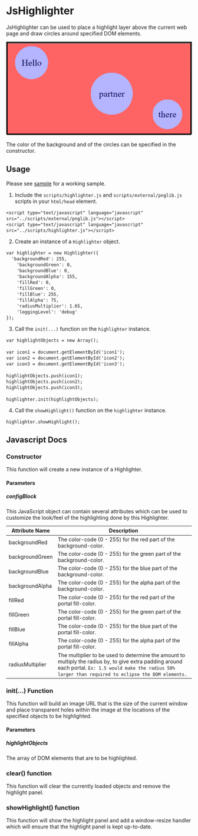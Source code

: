 # JsHighlighter

JsHighlighter can be used to place a highlight layer above the current web page and draw circles around specified DOM elements.

![alt text](screenshot.png "screenshot")

The color of the background and of the circles can be specified in the constructor.


## Usage
Please see [sample](samples/index.html) for a working sample.

1) Include the `scripts/highlighter.js` and `scripts/external/pnglib.js` scripts in your `html/head` element.
```
<script type="text/javascript" language="javascript" src="../scripts/external/pnglib.js"></script>
<script type="text/javascript" language="javascript" src="../scripts/highlighter.js"></script>
```
2) Create an instance of a `Highlighter` object.
```
var highlighter = new Highlighter({
  'backgroundRed': 255,
	'backgroundGreen': 0,
	'backgroundBlue': 0,
	'backgroundAlpha': 155,
	'fillRed': 0,
	'fillGreen': 0,
	'fillBlue': 255,
	'fillAlpha': 75,
	'radiusMultiplier': 1.65,
	'loggingLevel': 'debug'
});
```
3) Call the `init(...)` function on the `highlighter` instance.
```
var highlightObjects = new Array();

var icon1 = document.getElementById('icon1');
var icon2 = document.getElementById('icon2');
var icon3 = document.getElementById('icon3');

highlightObjects.push(icon1);
highlightObjects.push(icon2);
highlightObjects.push(icon3);

highlighter.init(highlightObjects);
```
4) Call the `showHighlight()` function on the `highlighter` instance.
```
highlighter.showHighlight();
```


## Javascript Docs
### Constructor
This function will create a new instance of a Highlighter.

#### Parameters
##### configBlock
This JavaScript object can contain several attributes which
can be used to customize the look/feel of the highlighting
done by this Highlighter.

| Attribute Name | Description |
| -------------- | ----------- |
| backgroundRed | The color-code (0 - 255) for the red part of the background-color. |
| backgroundGreen | The color-code (0 - 255) for the green part of the background-color. |
| backgroundBlue | The color-code (0 - 255) for the blue part of the background-color. |
| backgroundAlpha | The color-code (0 - 255) for the alpha part of the background-color. |
| fillRed | The color-code (0 - 255) for the red part of the portal fill-color. |
| fillGreen | The color-code (0 - 255) for the green part of the portal fill-color. |
| fillBlue | The color-code (0 - 255) for the blue part of the portal fill-color. |
| fillAlpha | The color-code (0 - 255) for the alpha part of the portal fill-color. |
| radiusMultiplier | The multiplier to be used to determine the amount to multiply the radius by, to give extra padding around each portal. ```Ex: 1.5 would make the radius 50% larger than required to eclipse the DOM elements.```|

### init(...) Function
This function will build an image URL that is the size of the current window and place transparent holes within the image at the locations of the specified objects to be highlighted.

#### Parameters
##### highlightObjects
The array of DOM elements that are to be highlighted.

### clear() function
This function will clear the currently loaded objects and remove the highlight panel.

### showHighlight() function
This function will show the highlight panel and add a window-resize handler which will ensure that the highlight panel is kept up-to-date.
